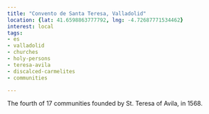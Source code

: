 ```yaml
---
title: "Convento de Santa Teresa, Valladolid"
location: {lat: 41.6598863777792, lng: -4.72687771534462}
interest: local
tags:
- es
- valladolid
- churches
- holy-persons
- teresa-avila
- discalced-carmelites
- communities

---
```



The fourth of 17 communities founded by St. Teresa of Avila, in 1568.


